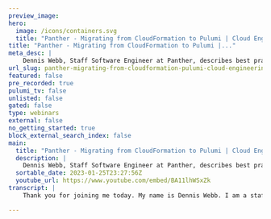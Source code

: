 ```yaml
---
preview_image:
hero:
  image: /icons/containers.svg
  title: "Panther - Migrating from CloudFormation to Pulumi | Cloud Engineering Days 2022"
title: "Panther - Migrating from CloudFormation to Pulumi |..."
meta_desc: |
    Dennis Webb, Staff Software Engineer at Panther, describes best practices and his team's journey to move their infrastructure code from CloudFormat...
url_slug: panther-migrating-from-cloudformation-pulumi-cloud-engineering-days-2022
featured: false
pre_recorded: true
pulumi_tv: false
unlisted: false
gated: false
type: webinars
external: false
no_getting_started: true
block_external_search_index: false
main:
  title: "Panther - Migrating from CloudFormation to Pulumi | Cloud Engineering Days 2022"
  description: |
    Dennis Webb, Staff Software Engineer at Panther, describes best practices and his team's journey to move their infrastructure code from CloudFormation to Pulumi. He provides tips and insights to teams considering modernizing their own infrastructure.  ► Panther's case study: https://www.pulumi.com/case-studies/panther-labs/ ► Migrating from AWS CloudFormation: https://www.pulumi.com/docs/guides/adopting/from_aws/ ► Try Panther: https://panther.com/free-trial/  ✅ Get Started with Pulumi: https://pulumip.us/Get-Started ✅ Create a Pulumi account. It's free: https://pulumip.us/Sign-Up-OpenSource.  00:00 Intro: Migrating from CloudFormation to Pulumi 00:23 Infrastructure  01:16 CloudFormation Pains 06:40 Migration Strategy 07:07 -- Migration Phases 08:56 -- Deployment Steps During Migration 10:14 -- Migration Order "Outside In" 12:27 -- Release Cycles of Migration 14:43 -- Pulumi Bulk Import 17:13 -- Pulumi Preview 20:11 -- Pulumi IAM Permissions 21:25 How Long Did the Migration Take? 23:13 Closing Thanks 23:52 Q&A
  sortable_date: 2023-01-25T23:27:56Z
  youtube_url: https://www.youtube.com/embed/BA11lhWSxZk
transcript: |
    Thank you for joining me today. My name is Dennis Webb. I am a staff software engineer at Panther. Uh This past year, we took on the challenge of migrating our deployment code from cloud confirmation to Pulumi and we were successful at it. So for today's session, I wanna kind of go over you what the process is and hope you can take something away and apply it to your organization. So the first thing I do need to cover is I want to kind of cover the structure infrastructure of what we have at Panther just so you have an understanding of what we're working with. So, Panther is a cloud native scene. Uh We have over 1400 resources per environment and unlike most uh solutions who have, you know, one production account, we have a dedicated production account for every customer. So every customer of Panther gets a separate deployment of Panther and a dedicated aws account. And each of those deployments has well over 50 LAMBDA functions, numerous dynamo, DB tables, S and S topics, sqsqs, S3 buckets. And we also of course use other AWS services like API gateway, cognito and of course, VPC and networking. So why did we decide to go to Pulumi? Well, we had a lot of pains with cloud formation, as you can imagine. Uh Some of the pain that you always deal with your cloud formation that we ran into was first off. Uh You have a hard limit of 500 resources per stack, which means when we've got 1400 we had to have multiple nested stacks and we actually wound up with, I think eight nested stacks when we started this migration due to just keeping things separated and kind of organized a little bit different. A state drift must be fixed by hand. Cloud formation confirmation is good at creating resources. It's good for updating. It's not good at auditing your existing resources that it's already built and making sure that it's still, you know, in good shape. And to the spec that you asked it to be inside of your cloud formation, uh There's no support for some services and there's some resources that it just doesn't have any support for, especially third party, there's no support for github or anything like that. And so when you do need to support things like that, you have to write custom resources which are typically, you know, lambda functions that you trigger uh no cross account or cross region support. So when you run confirmation, as you probably know, it is stuck in that account in the region where you're running it, if you need to do something in another region. That's gonna be a separate stack in another account. That's gonna be a separate stack in that account. Uh lots of repeated code and lots of hard to read code. You wind up realizing there's no support for Yaml Anchor. So you, you, you notice real quick, 50% of the code in your stack is repeated boiler plate that you, you know, really would like to not have be so repeated. And the hard to read part if you've ever done much with nested, if logic inside of cloud formation, it gets pretty tricky to read. Sometimes I caught myself even during the migration, having a hard time understanding exactly what we had done previously to get it to work in cloud formation. So I could translate it to Pulumi and finally confirmation slow. It doesn't do as much parallel as I feel it should be able to do parallel. So let's go ahead and now cover what the Pulumi solutions are to these problems. Well, first off Pulumi has no limit on the number of resources in a stack. We've got 1514 1500 right now. I don't see any reason why we can't go to 3000 or even more uh per stack. A state drift is fixed automatically. This is a huge issue that is great to have. If for some reason, a Dynamo DB table has a configuration change or a Lambda has something changed in it when you run Pulumi, it sees that that does not match what you've got desired in your Pulumi code and it fixes that for you and make sure that all of your deployments are consistent. And as you expect them to be has brought a support for AWS services. It has support for things that confirmation doesn't have support for. One of the funnier things that I discovered early on was confirmation doesn't support cloud formation policies on subs stacks. And I just found that kind of interesting that even cloud formation itself doesn't support all of its features. Whereas Pulumi actually will support that if you deploy a cloud formation stack with it, but it also has support for all the other aws services data do github as your GCP, you know, most of your major providers, there's gonna be support for uh multiple providers in the same stack. This is how we achieve cross account support and cross region support in a single stack. If we're doing a deployment into us West two, we actually need to make AC M certificates in US East one for use with API gateway with cloud formation. We had to have a totally separate stack that was handled in a totally separate environment to do that. Now, we're able to actually jump over and do that within our same Pulumi stack and the same thing for route 53 records, we have a dedicated account for our DNS uh records beforehand. We had a whole another process for creating those records. Now we define them right there in our standard Pulumi stack. And Pulumi has the access to go over there and manage those records for us. That's been a great improvement. Uh As far as the hard to read code and lots of repeat repeatability, you get all the benefits you get from your programming language. So all the features of Python Gola typescript, whatever you choose to work with, you get those benefits and that's huge. And Pulumi is fast, it is highly parallel and fast. If you look up the parallelism settings, it is set to unbound from the start. So it will try to create as much resources as it can. We've experienced a 40% decrease in deployment speed by transferring to Pulumi, even though during our migration, we increased our infrastructure count by 20%. So we actually got even more speed benefits and we can actually calculate because we actually grew our application. And that's another big deal. We were not, we did not have to stop adding resources improving our application during this migration, both were able to happen at the same time. So let's talk about the migration strategy because that's really what you've got to have down and what you've got to know to be sure that you get this done safely and correctly. So I'm gonna cover the migration phases of an AWS resource, every resource you have in cloud formation. Will go through these stages. Sometimes I'll go through these stages with other resources. But in the end, they all go through the same stages. The first stage is the existing stage. It's a resource, it was created and managed by cloud formation. This is what all of your current infrastructure that you built with cloud formation is in the next phase is CFN prep state. This is where we go after we've picked out which resources we're gonna migrate or which resource. And we add a delete policy retained to every resource in cloud formation that we're migrating with this current release. With this current pr what this tells cloud formation is when we remove you, when we remove this resource from cloud formation, do not delete this resource in AWS as you typically would instead just remove it from your state. But let it be the next phase. After that is the adoption phase. This is where we define the resource in Pulumi and import it into our Pulumi state. With that, we now hit what I call the joint custody phase. This is where both cloud formation and Pulumi are aware of the resource have it in their state and both are managing that resource. Hopefully, this will only last for one release cycle for this resource because the next stage is cloud formation removal. That's when we go into cloud formation, we remove the resource from cloud formation, we update our stack at that point. Cloud formation will see that retained policy and not delete the resource, but it will drop it from its state and stop trying to manage it. At that point, your resource is fully migrated. Confirmation no longer knows about it is no longer managing it. Pulumi is 100% in charge. Every resource you have must go through these stages and none of these stages should be skipped. So moving on from that is what are the deployment steps during migration? Like what order do you do things? When do you import? When do you run cloud formation? When do you run Pulumi? We always still ran cloud formation first because especially at the beginning, cloud formation still is holds most of your infrastructure in it that needs to run first after your cloud formation has been updated. The main thing it's getting at this point are those delete policies, you run your migration script. This is gonna be a script you write for each of your releases that generates the bulk import file we're gonna use during the Pulumi import. And I'm gonna cover the bulk import file in a later slide. The next phase is running the Pulumi import command where you will run Pulumi import specify the bulk import file. And Pulumi will then read those resources actually go out to AWS pull all the properties from that resource and put it into your Pulumi State file. So at that point, Pulumi knows about the resource and it knows all of the actual properties of it out on Aws. The final stage is at that point you run Pulumi up which then applies your Pulumi code to it and updates the resources as, as needed. All right, migration order. What order do we migrate these resources? You have 1400 resources. How do you pick where you start? Well, for starters, you, you do it from the outside in if you take resources that have no objects dependent on them and migrate them first, that makes it so much easier because you don't wind up with this weird chicken and egg issue. Uh If you've got nested cli formation stacks, that's a good place to start. You kind of know your deployments. I knew with mine when we did deployments, there was this one stack that was the last nested stack that always was uh applied by cloud formation that told me that's where I wanna start at because it's obviously dependent on resources and other stacks. Once we get into that stack, you then have to pick off resources once again from the outside in. So for example, with the lambda function, let's just say there's four kind of resources that are all related to that Lambda function. We've got the alarms for that function. We've got the log group, we've got the function itself and we have the im role to move those over. We have to do them from the outside in. So the cloudwatch alarms don't have anything dependent on them. So we pull those over first. Next, we have to pull over the lambda function because it's dependent on the log group and the IM row. So we migrate that next. And then after that's migrated, can we then migrate the log group and the IM row? That's more of an example, more likely if you're doing APR and you're gonna migrate a lambda lambda function, you're gonna migrate all four of those at one time. But it's just to give you the idea of what order to kind of grab things in. And of course, your core resources are gonna be things you migrate last your VPC, your S3 audit logs buckets, lots of things depend on those. So those are gonna be at the very end. Also resources that are referenced by lots of other resources. We, we know what those are like dynamo DB tables, those are going to be used by Lambda function. So we need to migrate all the lambda functions that rely on that table before we can actually migrate that table. And as you get started doing your migration, it becomes pretty clear the order of things. Now let's go through the release cycles of a migration. I've talked about, you know, release cycles, we use SIM, we do releases every two weeks here at Panther. So I wanna kind of give you an example using our release versions to give you an idea of what the steps were. So for Panther version 1.40 this is where we started our migration. So of course, we went to our cloud formation. We added the delete policy to all the resources we were migrating in this release. We ran the update stack. Even if the only thing we changed in that stack for that release was adding those delete policies. It is very important to update the stack because that way cloud formation will update its own internal state to say, do not delete this resource when it gets deleted because it's gonna go away soon. Next, we run our migration script that creates our bulk import file and then we run Pulumi import. And then finally, we've already added our resources into the Pulumi source. We run Pulumi up. Those are the steps we took in release version 1.40 of Panther in version 1.41 of Panther, we've took all the exact same steps except there's a new step here in the cloud formation. The second step and that is we remove the resources from our cloud formation templates that were migrated in the previous release version 1.40 as you go through and do more and more releases, you're going to sit there and keep repeating all of these steps from the Panther V 0.141 stage. And slowly your cloud formation is gonna get smaller, your Pulumi source is gonna get bigger because you're gonna be migrating more things. And eventually you're gonna hit the point where is, where you wanna be, which is Panther. Uh 1.45. That is when we had everything migrated to Pulumi. And that was a really fun release because all we had to do for confirmation was delete the stacks. There were no more resources, no more migration scripts, no more importing. And all we had to do then was run Pulumi up for versions 1.46 and own toward the future. The only step we do now when deploying our application is we run Pulumi up. So we talked about the bulk import tool and I'm just gonna cover in the next couple of slides. Things that Pulumi offers that are, that were a big deal and made our migration a lot simpler and the bulk import file was one of them. This is a file we build with automation. It's just a JSON file. There's an example over here to the right. And what we do with this file is we define what resources we want to import during that release. And you'll notice here that the first thing we've got under here is type and we're saying we're gonna migrate an AWS EC2 VPC. That name is internal to Pulumi, every Pulumi resource has a documentation page out in the Pulumi docs. You go find your resource, you're importing, click the import on the navigation pane and it'll tell you exactly what the name of the type is and what the format is for the ID to import it in. So the Pulumi Docs are major during your migration. Now, some things you know the ID because you named them, you had named things like you had a dynamo DB table named users. But for a lot of things like VPC S, you don't necessarily know the name because they're generated and unique for every environment. And as I said, we had thousands of these. So what we did with our script is we actually leveraged cloud formations, list stack resources function. And we could read from cloud formation. Here's the logical idea of this resource and cloud formation. Let's say it was called user table and then cloud formation would come back and give us the exact AWS resource name for it. So that's how we built these files out and these were all unique and individualized for every one of our customers. But we didn't do this by hand. This was always done with automation. And so like we said, there's three things that have to be inside of your bulk resource file, the type, the name of the resource. This is what I call the Pulumi ID. This is the ID or the resource name, you give the resource inside of Pulumi. And then the final is the ID and this is the cloud provider identification for that resource. And in this case, it's our VPC ID as for an internet gateway, you get the internet gateway I uh ID, but you get, you get the feeling of it. So only those three simple things is all you need for Pulumi to actually have enough info to go out, read your resource and pull it into its state. The other thing that was really useful is Pulumi preview. Uh If you type in Pulumi preview, it will go through and it will give you a preview of what it's going to do on your next. Uh pulling me up. This is very useful to make sure that when you migrated a resource and you defined it inside a Pulumi that you didn't transpose a number, you didn't have a typo and over to the right is a snippet from when I was migrating uh our cognito user pools. And right here, um we've got three resources. I just kind of want to run through them real quick. So the first resource is a user pool and if you notice to the right of it, it says update, that means Pulumi needs to update that resource, which means how it's defined in Pulumi doesn't really match what I already had out in AWS. Now you get a great diff here and it tells me I'm going to add a tag called application panther. What we do with our tags in Pulumi, it's a great feature called transforms. We have a tags transform that says we want these tags applied to every AWS resource that supports tagging and Pulumi magically handles that. So it wants to add this tag. What happened was in our cloud formation? We, we didn't have this tag, we forgot to add it and it went, you know, months a year without anybody noticing, it wasn't until we went to Pulumi that the governance rules inside of that transform caught that. So I'm I'm good with this change. I'm like good. The next one is user pool domain. Now this one is a perfect example. It says same next to it, which means this resource N aws that we imported is defined in your Pulumi code. Exactly like you wanted it to. That's, that's a great sign that tells you you did your job, right? You're, you're gonna be good to go on that one. The next one is a little confusing. It's called the user pool client. Even though it shows same, there's differences here. So you have to really start paying attention to these. The differences on these two is actually pretty simple. These are two lists in aws, everything was ordered open ID aws cognito then email. But inside of my Pulumi code, I had the order of email, open ID aws cognito in this circumstance, I know that the order of that list does not matter. So I'm good with that change. But if I wasn't, if the order did matter, then this tells me, hey, you don't have this defined right in your Pulumi code. Why don't you go update your Pulumi code, get the order correct. And then the next time you run Pulumi preview, you should not see these differences. So Pulumi preview kind of gives you a lot of confidence that your Pulumi code matches what was on Aws and what was on Aws was created from cloud formation. So that kind of gives you a warm fudge that you didn't typo, you didn't miss out on something you didn't misspell anything. The other tip I would give anybody is manage your I am permissions for your Pulumi. Your user don't work without a net. The biggest fear anybody in management and anybody doing this job is gonna be, we don't want to lose stuff. We, you know, we've heard nightmare stories of people accidentally having cloud formation, drop a resource or you know, somebody type out something so protect yourself. First off your Pulumi user you run Pulumi up with should not have any more permissions than it needs to actually do a deployment. Don't, don't run this with admin permissions. It's not necessary and give yourself another little safety net. Add deny statements to your IM policy that says my user doesn't have permission to delete buckets, doesn't have permission to delete tables or sqsqs EFS file systems. Anything that has non replaceable data, put a deny in there more likely during this migration, you're not gonna be deleting buckets or dynamo DB tables that just gives you just a little bit more confidence and gives everybody just a little bit of a better feeling of, you know, can we do this safely? And the answer is yes, you can do this safely. So one of the questions that I think everybody always wants to know is how long did it take y'all to do this? Like, you know, you're talking 1500 resources. How did you actually, you know, how long does it actually take? Is this gonna be a 12 year project? And it all depends of course, on how many people you can put on the project. But it also just takes getting a little bit of experience. We started our migration. This chart right here, by the way, is just of our resource counts and Pulumi uh you can actually get this on the plume you have when you log into your plumy console. But what this uh shows is starting in May is when we kind of started our migration and you'll notice it's not much movement in May. And that's because we were, we were feeling things out. We were trying to get our patterns, we were trying to do. We were learning a lot of the stuff that I'm trying to cover today. We were just figuring out what order of operations do we do, which resources do we go first with? And then finally in June, we start picking up some speed and a little bit about mid June. After that release cycle, we didn't move as much on the next one. We were taking time to kind of tweak some things, some lessons learned or whatever. But then after that release, you'll notice we kind of have a pretty steady increase. And until you get to about September, you start to see these huge jumps in number of resources. And that's because by the time you get to the near the finish line, you've pretty much probably migrated almost every type of resource you're gonna migrate. The first lambda you migrate. It's gonna take you twice as long to migrate as the next 10 because you've already built the patterns out. So getting started is slow, it can be a little daunting. But honestly, once you get the ball moving, it just snowballs and before you know it, you've migrated your last resource out of cloud formation. And it's like, wow, we get to delete cloud formation. This is, this is gonna be awesome. And that's basically what I've got to cover today. I was appreciate everybody's time. I hope you took something out of it and I think we've got time for a little Q and A if there's any questions. Yeah, thanks so much Dennis. I just want to thank you for your time and for this amazing talk. I think it's been very illustrative for other customers who are looking at doing this. So, really appreciate it and appreciate Panther's partnership. I mean, I've really appreciated working with you all and the feedback you give us. It's been an amazing partnership for Pulumi. Um If we want to take some questions, I think there's a couple that we can look at. Firstly if someone asks you, how can I try Panther? Uh Actually we just launched, uh go to panther dot com. We just launched for, you can now request a trial of panther. So panther dot com is the web address, uh sign up for a trial. And I think you get provisioned in instance pretty quickly once again and all of that's built now with Pulumi. Awesome love to hear it. Um Another question is with the graph you had, what were the axis on it? Uh The um going up and down the uh vertical A or yeah, the vertical axis was uh resource camps. So it started at zero and went up to the top number. I'm, I'm not allowed to tell what the top number is. Uh just the trend. Yes. Ok. Awesome. And I think the last question we have in the chat so far unless anyone's quick and can add on is um oh, it sounds like you can't answer this actually. How many resources you migrated? Well, it was uh 14, 14 to 1500 per account. It was about 1400 of them per account. And like I said, we've got thousands of accounts, but they all took the exact same approach I mean, they used all the same scripts. So when we would do a deployment and we, you know, we deploy like anybody else, we do a few at a time and then, you know, slowly ramp it up. But every time every customer had the exact same migration scripts running. So that's why you would see big jumps every two weeks. Got, it makes sense. Well, like I said, this has been really awesome to illustrate the value of Pulumi. We appreciate your time, your time, we appreciate you, you know, coming in here answering questions with the community. Um Thanks so much. All right. Thank you.

---
```

